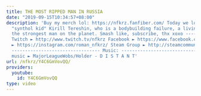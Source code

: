 ```yaml
---
title: THE MOST RIPPED MAN IN RUSSIA
date: "2019-09-15T10:34:57+08:00"
description: 'Buy my merch lol: https://nfkrz.fanfiber.com/ Today we look at the russian
  "synthol kid" Kirill Tereshin, who is a bodybuilding failure, a living meme and
  the strongest man on the planet. Smash like, subscribe, thx xoxo ---------------------------------
  Twitch ► http://www.twitch.tv/nfkrz Facebook ► https://www.facebook.com/NFKRZ1 Instagram
  ► https://instagram.com/roman_nfkrz/ Steam Group ► http://steamcommunity.com/groups/nfkrzgroup
  --------------------------------- Music: --------------------------------- Outro
  music ► MajorLeagueWobs/Holder - D I S T A N T'
url: /nfkrz/Y4C6GmVovQQ/
providers:
  youtube:
    id: Y4C6GmVovQQ
type: video
---
```

